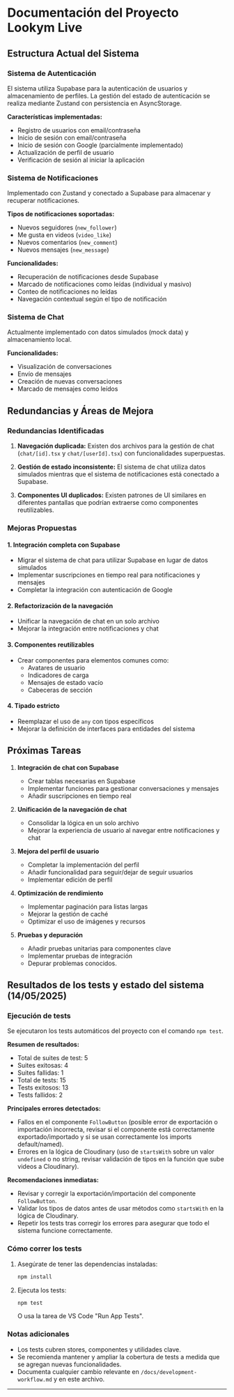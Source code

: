 # Documentación del Proyecto Lookym Live

## Estructura Actual del Sistema

### Sistema de Autenticación

El sistema utiliza Supabase para la autenticación de usuarios y almacenamiento de perfiles. La gestión del estado de autenticación se realiza mediante Zustand con persistencia en AsyncStorage.

**Características implementadas:**

- Registro de usuarios con email/contraseña
- Inicio de sesión con email/contraseña
- Inicio de sesión con Google (parcialmente implementado)
- Actualización de perfil de usuario
- Verificación de sesión al iniciar la aplicación

### Sistema de Notificaciones

Implementado con Zustand y conectado a Supabase para almacenar y recuperar notificaciones.

**Tipos de notificaciones soportadas:**

- Nuevos seguidores (`new_follower`)
- Me gusta en videos (`video_like`)
- Nuevos comentarios (`new_comment`)
- Nuevos mensajes (`new_message`)

**Funcionalidades:**

- Recuperación de notificaciones desde Supabase
- Marcado de notificaciones como leídas (individual y masivo)
- Conteo de notificaciones no leídas
- Navegación contextual según el tipo de notificación

### Sistema de Chat

Actualmente implementado con datos simulados (mock data) y almacenamiento local.

**Funcionalidades:**

- Visualización de conversaciones
- Envío de mensajes
- Creación de nuevas conversaciones
- Marcado de mensajes como leídos

## Redundancias y Áreas de Mejora

### Redundancias Identificadas

1. **Navegación duplicada:** Existen dos archivos para la gestión de chat (`chat/[id].tsx` y `chat/[userId].tsx`) con funcionalidades superpuestas.

2. **Gestión de estado inconsistente:** El sistema de chat utiliza datos simulados mientras que el sistema de notificaciones está conectado a Supabase.

3. **Componentes UI duplicados:** Existen patrones de UI similares en diferentes pantallas que podrían extraerse como componentes reutilizables.

### Mejoras Propuestas

#### 1. Integración completa con Supabase

- Migrar el sistema de chat para utilizar Supabase en lugar de datos simulados
- Implementar suscripciones en tiempo real para notificaciones y mensajes
- Completar la integración con autenticación de Google

#### 2. Refactorización de la navegación

- Unificar la navegación de chat en un solo archivo
- Mejorar la integración entre notificaciones y chat

#### 3. Componentes reutilizables

- Crear componentes para elementos comunes como:
  - Avatares de usuario
  - Indicadores de carga
  - Mensajes de estado vacío
  - Cabeceras de sección

#### 4. Tipado estricto

- Reemplazar el uso de `any` con tipos específicos
- Mejorar la definición de interfaces para entidades del sistema

## Próximas Tareas

1. **Integración de chat con Supabase**
   - Crear tablas necesarias en Supabase
   - Implementar funciones para gestionar conversaciones y mensajes
   - Añadir suscripciones en tiempo real

2. **Unificación de la navegación de chat**
   - Consolidar la lógica en un solo archivo
   - Mejorar la experiencia de usuario al navegar entre notificaciones y chat

3. **Mejora del perfil de usuario**
   - Completar la implementación del perfil
   - Añadir funcionalidad para seguir/dejar de seguir usuarios
   - Implementar edición de perfil

4. **Optimización de rendimiento**
   - Implementar paginación para listas largas
   - Mejorar la gestión de caché
   - Optimizar el uso de imágenes y recursos

5. **Pruebas y depuración**
   - Añadir pruebas unitarias para componentes clave
   - Implementar pruebas de integración
   - Depurar problemas conocidos.

## Resultados de los tests y estado del sistema (14/05/2025)

### Ejecución de tests

Se ejecutaron los tests automáticos del proyecto con el comando `npm test`.

**Resumen de resultados:**

- Total de suites de test: 5
- Suites exitosas: 4
- Suites fallidas: 1
- Total de tests: 15
- Tests exitosos: 13
- Tests fallidos: 2

**Principales errores detectados:**

- Fallos en el componente `FollowButton` (posible error de exportación o importación incorrecta, revisar si el componente está correctamente exportado/importado y si se usan correctamente los imports default/named).
- Errores en la lógica de Cloudinary (uso de `startsWith` sobre un valor `undefined` o no string, revisar validación de tipos en la función que sube videos a Cloudinary).

**Recomendaciones inmediatas:**

- Revisar y corregir la exportación/importación del componente `FollowButton`.
- Validar los tipos de datos antes de usar métodos como `startsWith` en la lógica de Cloudinary.
- Repetir los tests tras corregir los errores para asegurar que todo el sistema funcione correctamente.

### Cómo correr los tests

1. Asegúrate de tener las dependencias instaladas:

   ```sh
   npm install
   ```

2. Ejecuta los tests:

   ```sh
   npm test
   ```

   O usa la tarea de VS Code "Run App Tests".

### Notas adicionales

- Los tests cubren stores, componentes y utilidades clave.
- Se recomienda mantener y ampliar la cobertura de tests a medida que se agregan nuevas funcionalidades.
- Documenta cualquier cambio relevante en `/docs/development-workflow.md` y en este archivo.

---
